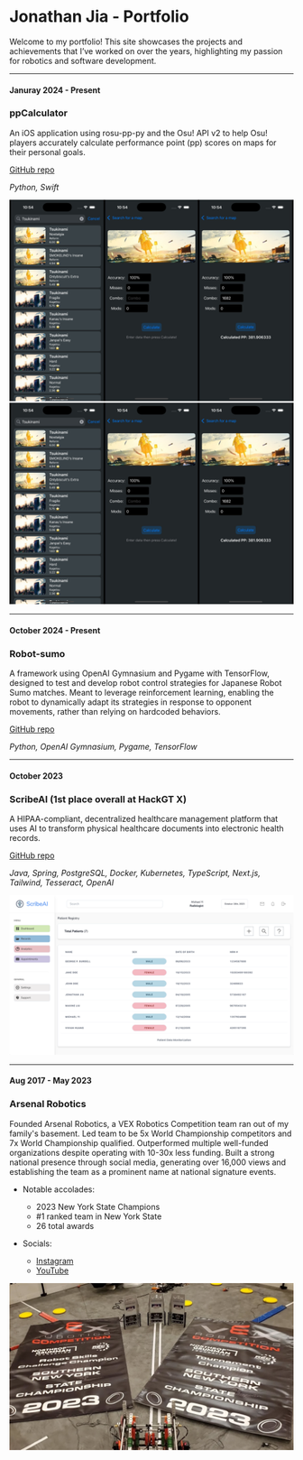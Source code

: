 # Jonathan Jia - Portfolio

Welcome to my portfolio! This site showcases the projects and achievements that I’ve worked on over the years, highlighting my passion for robotics and software development.

---

#### **Januray 2024 - Present**  
### **ppCalculator**  
An iOS application using rosu-pp-py and the Osu! API v2 to help Osu! players accurately calculate performance point (pp) scores on maps for their personal goals.

[GitHub repo](https://github.com/JonathanJia05/ppCalculator)

*Python, Swift*

![ScribeAI](/assets/ppCalculator.jpg)
<kbd><img src="/assets/ppCalculator.jpg" /><kbd>

---

#### **October 2024 - Present**  
### **Robot-sumo**  
A framework using OpenAI Gymnasium and Pygame with TensorFlow, designed to test and develop robot control strategies for Japanese Robot Sumo matches. Meant to leverage reinforcement learning, enabling the robot to dynamically adapt its strategies in response to opponent movements, rather than relying on hardcoded behaviors.

[GitHub repo](https://github.com/JonathanJia05/Robot-sumo)

*Python, OpenAI Gymnasium, Pygame, TensorFlow*

---

#### **October 2023**  
### **ScribeAI (1st place overall at HackGT X)**  
A HIPAA-compliant, decentralized healthcare management platform that uses AI to transform physical healthcare documents into electronic health records.

[GitHub repo](https://github.com/JonathanJia05/scribeai)

*Java, Spring, PostgreSQL, Docker, Kubernetes, TypeScript, Next.js, Tailwind, Tesseract, OpenAI*

![ScribeAI](/assets/scribeai.png)

---

#### **Aug 2017 - May 2023**  
### **Arsenal Robotics**  
Founded Arsenal Robotics, a VEX Robotics Competition team ran out of my family's basement. Led team to be 5x World Championship competitors and 7x World Championship qualified. Outperformed multiple well-funded organizations despite operating with 10-30x less funding. Built a strong national presence through social media, generating over 16,000 views and establishing the team as a prominent name at national signature events.

- Notable accolades:
  - 2023 New York State Champions
  - #1 ranked team in New York State
  - 26 total awards

- Socials:
  - [Instagram](https://www.instagram.com/55645x/)
  - [YouTube](https://www.youtube.com/@ARSENAL_55645X)

![VexRobotics](/assets/vex.jpeg)

